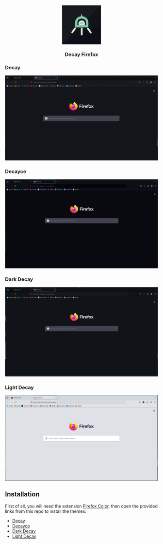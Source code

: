 <p align="center">
  <img align="center" width="128" height="128" src="https://raw.githubusercontent.com/decaycs/.github/main/assets/logo.png">
</p>

<h3 align="center">Decay Firefox</h3>

### Decay

<img src="./.assets/decay.png">

### Decayce

<img src="./.assets/decayce.png">

### Dark Decay

<img src="./.assets/dark-decay.png">

### Light Decay

<img src="./.assets/light-decay.png">

## Installation

First of all, you will need the extension [Firefox Color](https://addons.mozilla.org/es/firefox/addon/firefox-color/), then
open the provided links from this repo to install the themes:

- [Decay](https://color.firefox.com/?theme=XQAAAAJFAwAAAAAAAABBKYhm849SCicxcURHAXcGHf3p79EhVPVdQfv2mI3hkHn3x4Ndce8GU3lD2iiVj2-NLcQqKtDZqEBSay52fSKgeDc-Rb9XMFctffxR2DD0JVl9S6SnFJEGsawR3zJXucaDU82bmzQcZoVr91kmCM4QZhekXDbNjb5biykuGbsxOlZZmetB-dc4MJBUa9KgjQmG0grX-mKpXu2Ua6IWWwWyOB0KzQ6XUcraP8wN9hsy68cmk5suHo_4Zl7vsMZ0b6in59DE67nDxEr_CnO4i7JDKgp9_6PMo46x2XQVrga9DMIgOjI3APySdSb6RPD0CjsXoERlRjvZ3RxUE_tzaO2pr10wkLS_AQxRX9fp-J66lrAB4slooRJQ0mrZPF7a47sm3Gh_39BZH9zt3eT74fZblWq7yV3AjIYtktV80PGtn9axiNuQq6CuNqDHXBbXhyebVlcnj3VPgQurKLfh4ZsxnuBT_9TbbD0)
- [Decayce](https://color.firefox.com/?theme=XQAAAAKqAwAAAAAAAABBKYhm849SCicxcUV4gCuG_ebZUZXOFqknydZgMkv7mStuoIdNXAO45juWNUDeTcEE9TJdeSG5efPyX0Y2vKgxiD0sJyXomkWbbUA6Kmb6LkPttOr0UWbWfELEKTkQ3YjQ-TXsxDCgGDKE72NT4zWul61yQ88-eaO1pawFqaxXGWarBDR_t_e5yd3WbYJCNXgPAeY7lB813zEN3WV4i0ZMrL6AqCAFbQy7uXWFULsIQdZ2NHPP8y8ALQBYeR-JdFtIEGra6at2QkGzLqSLLhGbIaJ0uR8QnuWBeKMDQdBS3KzpsPqv1d714R1Rt7bb4J2k0FsUA2GWwcjBZkMuO1RbruDP6Ysvs40jfjCjSy_utdDU07srNgu38WJm21w6qbU3wxNYMTpEVeYOVhGXMran_-QveOE4TtCTNvMEyFdlf87qwFwWOp1kYRqhCNNo7PGBh0XPvLm0_dh_ZHGGUPGuD4Wd-WeAq3BAOqdgtWa5tmKRAl-LLHeUods3qrkOmP5Q85w)
- [Dark Decay](https://color.firefox.com/?theme=XQAAAAI_AwAAAAAAAABBKYhm849SCicxcURHAXcGHf3p79EhVPUEQrvit0MEDphUwgC4cCxwdhL8bXiVvxhD-34xiyK5DYWYMl9wQRCKf27rqv85JxQzSqEcliTnIlx9Z2dmFM-1hKoGj8ltd19seTt5jAZgCGP8j7EWcNh5IdEPswybCvEigswfRX0o06eVS7jKxTnI4bYinxTeL57wHZg6ZchnOoviLT2RH0alv2LbHd3ubAf4ML5Bqyv992khd1XK2ad_VKvW6GS24HvDHzPrhEmKM5v_J4sA2hV_ameYmxDTNTknOFFXmeUzLgoccZ4hISZ1tP-FkDtB1ViyL377ewdfKOKTN1r4WER7CmZDdJoLGnG9smMzjWm7Y8grm0Va_oLfjet0LPNmytcRWDkJ9fiz1zhbzHy3G7hUUBCVf_VkAzlAWfxD9SWuN8d6dPRsSnWu5MRv-4llvp74fMcCLZCC3mSYcDee6NVW6_9beOoA)
- [Light Decay](https://color.firefox.com/?theme=XQAAAAI2AwAAAAAAAABBKYhm849SCicxcURHAXcGHf3p79EhVQAoHiV4qIiltdqC9CHMUBg430PJDjd9woZgVxy7FxkGdHdI3IvO7_9VwBGTFf9XlswM7P3PUe99ZJNBORveJAVIpPojS63xPIV4h5EYKcW8_aGde6l7aExikHqNcivE0fCBC3-irpLRyWwxnJNkBlPr2YmthluRMGRx_PiGxqMJIX-MwPDv7bB6nTupTwMJSGeZLWGzInW1L94Mpfku2rCLXLFNuVUBZfzb__UoGjfdwY1kIhqk74lhewLOe2Ffg5NgYvIL_j1exB7pK2zSGctevBPWRyaFhw6mDijXaoxgHwJr_53qej3LZgtRpR_N6U39zohFJX0tdkICWnWmKPOS9GIxO_pfYv3Db7LD2pFkTp9JXLtMeZ2fR_GGbkEBV3IH2YH1paYCDAYF4HAcDypMZnHJbZ7esZ3Qy8j5EtS2__k6eoY)
